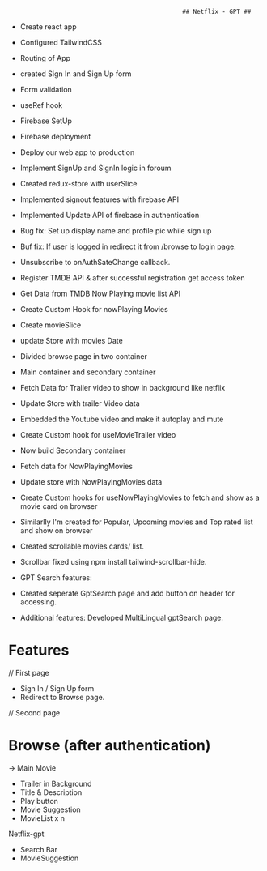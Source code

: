                                                     ## Netflix - GPT ##

- Create react app
- Configured TailwindCSS
- Routing of App
- created Sign In and Sign Up form
- Form validation
- useRef hook
- Firebase SetUp
- Firebase deployment
- Deploy our web app to production
- Implement SignUp and SignIn logic in foroum
- Created redux-store with userSlice
- Implemented signout features with firebase API
- Implemented Update API of firebase in authentication

- Bug fix: Set up display name and profile pic while sign up
- Buf fix: If user is logged in redirect it from /browse to login page.
- Unsubscribe to onAuthSateChange callback.
- Register TMDB API & after successful registration get access token
- Get Data from TMDB Now Playing movie list API
- Create Custom Hook for nowPlaying Movies
- Create movieSlice
- update Store with movies Date
- Divided browse page in two container
- Main container and secondary container
- Fetch Data for Trailer video to show in background like netflix
- Update Store with trailer Video data
- Embedded the Youtube video and make it autoplay and mute
- Create Custom hook for useMovieTrailer video

- Now build Secondary container
- Fetch data for NowPlayingMovies
- Update store with NowPlayingMovies data
- Create Custom hooks for useNowPlayingMovies to fetch and show as a movie card on browser
- Similarlly I'm created for Popular, Upcoming movies and Top rated list and show on browser
- Created scrollable movies cards/ list.
- Scrollbar fixed using npm install tailwind-scrollbar-hide.

- GPT Search features:
- Created seperate GptSearch page and add button on header for accessing.
- Additional features: Developed MultiLingual gptSearch page.

# Features

// First page

- Sign In / Sign Up form
- Redirect to Browse page.

// Second page

# Browse (after authentication)

-> Main Movie

- Trailer in Background
- Title & Description
- Play button
- Movie Suggestion
- MovieList x n

Netflix-gpt

- Search Bar
- MovieSuggestion

